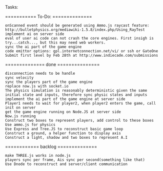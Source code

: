 Tasks:

=========== To-Do:  ==============
	
	onScanned event should be generated using Ammo.js raycast feature: http://bulletphysics.org/mediawiki-1.5.8/index.php/Using_RayTest
	implement ai on server side
	eval of user ai code can not crash the core engines. First insigh is try...catch..., but this may need web workers.
	sync the ai part of the game engine
	code emittor options: gpl.internetconnection.net/vi/ or ssh or GateOne
	Submit first level by Feb 28th at http://www.indiecade.com/submissions 

============== done ===============

	disconnection needs to be handle
	sync velocity
	sync the players part of the game engine
	replace now.js with socket.io
	The physics simulation is reasonably deterministic given the same initial state and inputs, therefore sync physic states and inputs	
	implement the ai part of the game engine at server side
	Player1 needs to wait for player2, when player2 enters the game, call init on server
	get the game engine running on Node.JS at server side
	Now.js running
	Construct two boxes to represent players, add control to these boxes
	Use ammo.js for physics
	Use Express and Tree.JS to reconstruct basic game loop
	Construct a ground, a helper function to display axis
	Construct a light, shadow and two boxes to represent A.I 

============ backlog ==============

	make THREE.js works in node.js
	players sync per frame, Ais sync per second(something like that)
	Use Dnode to reconstruct and server/client communication
